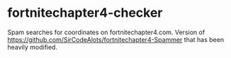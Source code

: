 # fortnitechapter4-checker
Spam searches for coordinates on fortnitechapter4.com. Version of https://github.com/SirCodeAlots/fortnitechapter4-Spammer that has been heavily modified.
